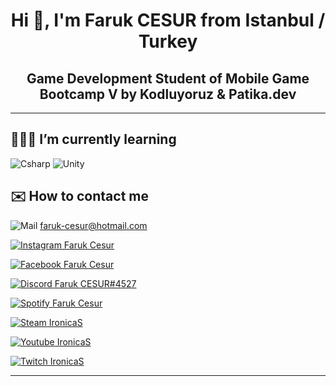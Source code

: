 <h1 align="center">Hi 👋, I'm Faruk CESUR from Istanbul / Turkey</h1>
<h2 align="center">Game Development Student of Mobile Game Bootcamp V by Kodluyoruz & Patika.dev</h2>


---
## 👨🏻‍💻 I’m currently learning

![Csharp](https://i.ibb.co/fQHDQRp/Background.png)
![Unity](https://i.ibb.co/qCnfWw9/Background-1.png)



## ✉️ How to contact me

![Mail](https://i.ibb.co/wYK4D81/iconfinder-6296671-microsoft-office-office365-outlook-icon-32px.png)
<a href="mailto:faruk-cesur@hotmail.com"> faruk-cesur@hotmail.com </a>

[![Instagram](https://i.ibb.co/VBFN4DG/instagram-1.png) Faruk Cesur](https://www.instagram.com/farukces/)

[![Facebook](https://i.ibb.co/QC9Vp8M/fb.png) Faruk Cesur](https://www.facebook.com/farukces/)

[![Discord](https://i.ibb.co/LY0rmr5/dc.png) Faruk CESUR#4527](https://discordapp.com/users/740301788015755304/)

[![Spotify](https://i.ibb.co/cJ3yB7P/spot.png) Faruk Cesur](https://open.spotify.com/user/11132803815)

[![Steam](https://i.ibb.co/M7cTNVL/iconfinder-4177739-games-gaming-steam-icon-32px.png) IronicaS](https://steamcommunity.com/id/IronicaS/)

[![Youtube](https://i.ibb.co/vQSKjjS/ytube.png) IronicaS](https://www.youtube.com/IronicaS1)

[![Twitch](https://i.ibb.co/HHHRf7j/tw.png) IronicaS](https://www.twitch.tv/ironicas)

----


<!--
**faruk-cesur/faruk-cesur** is a ✨ _special_ ✨ repository because its `README.md` (this file) appears on your GitHub profile.

Here are some ideas to get you started:

- 🔭 I’m currently working on ...
- 🌱 I’m currently learning ...
- 👯 I’m looking to collaborate on ...
- 🤔 I’m looking for help with ...
- 💬 Ask me about ...
- 📫 How to reach me: ...
- 😄 Pronouns: ...
- ⚡ Fun fact: ...
-->
